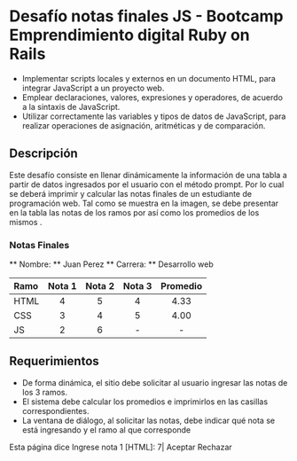 # Desafío notas finales JS - Bootcamp Emprendimiento digital Ruby on Rails

- Implementar scripts locales y externos en un documento HTML, para integrar JavaScript a un proyecto web.
- Emplear declaraciones, valores, expresiones y operadores, de acuerdo a la sintaxis de JavaScript.
- Utilizar correctamente las variables y tipos de datos de JavaScript, para realizar operaciones de asignación, aritméticas y de comparación.

## Descripción

Este desafío consiste en llenar dinámicamente la información de una tabla a partir de datos
ingresados por el usuario con el método prompt. Por lo cual se deberá imprimir y calcular
las notas finales de un estudiante de programación web.
Tal como se muestra en la imagen, se debe presentar en la tabla las notas de los ramos por
así como los promedios de los mismos .

### Notas Finales

** Nombre: ** Juan Perez
** Carrera: ** Desarrollo web

| Ramo | Nota 1 | Nota 2 | Nota 3 | Promedio |
| :--- | :----: | :----: | :----: | :------: |
| HTML |   4    |   5    |   4    |   4.33   |
| CSS  |   3    |   4    |   5    |   4.00   |
| JS   |   2    |   6    |   -    |    -     |

## Requerimientos

- De forma dinámica, el sitio debe solicitar al usuario ingresar las notas de los 3 ramos.
- El sistema debe calcular los promedios e imprimirlos en las casillas correspondientes.
- La ventana de diálogo, al solicitar las notas, debe indicar qué nota se está ingresando y el ramo al que corresponde

Esta página dice
Ingrese nota 1 [HTML]:
7|
Aceptar
Rechazar
